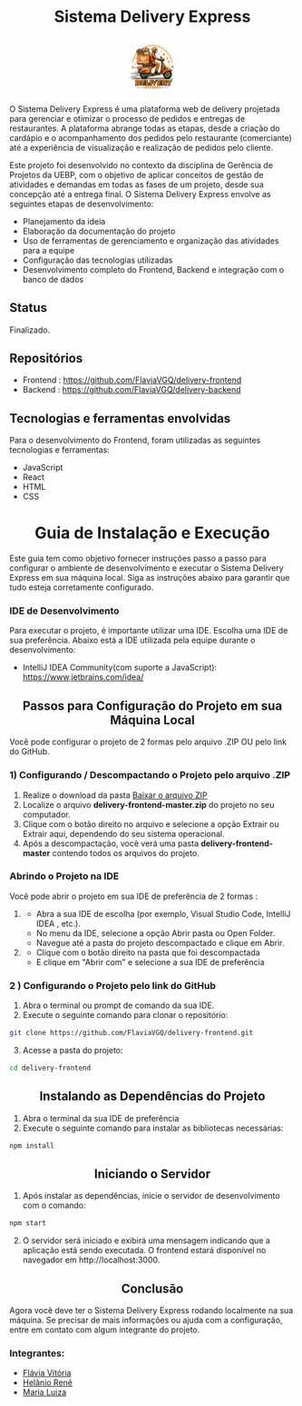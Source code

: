 <h1 align="center"> Sistema Delivery Express </h1>

<p align="center">
    <img src="public\logo.png" alt="Sistema Delivery Express" width="20%" />
</p>

O Sistema Delivery Express é uma plataforma web de delivery projetada para gerenciar e otimizar o processo de pedidos e entregas de restaurantes. A plataforma abrange todas as etapas, desde a criação do cardápio e o acompanhamento dos pedidos pelo restaurante (comerciante) até a experiência de visualização e realização de pedidos pelo cliente.

Este projeto foi desenvolvido no contexto da disciplina de Gerência de Projetos da UEBP, com o objetivo de aplicar conceitos de gestão de atividades e demandas em todas as fases de um projeto, desde sua concepção até a entrega final. O Sistema Delivery Express envolve as seguintes etapas de desenvolvimento:

- Planejamento da ideia
- Elaboração da documentação do projeto
- Uso de ferramentas de gerenciamento e organização das atividades para a equipe
- Configuração das tecnologias utilizadas
- Desenvolvimento completo do Frontend, Backend e integração com o banco de dados

## Status
Finalizado.

## Repositórios

- Frontend : https://github.com/FlaviaVGQ/delivery-frontend
- Backend : https://github.com/FlaviaVGQ/delivery-backend

## Tecnologias e ferramentas envolvidas

Para o desenvolvimento do Frontend, foram utilizadas as seguintes tecnologias e ferramentas:

- JavaScript
- React
- HTML
- CSS

<h1 align="center"> Guia de Instalação e Execução </h1>

Este guia tem como objetivo fornecer instruções passo a passo para configurar o ambiente de desenvolvimento e executar o Sistema Delivery Express em sua máquina local. Siga as instruções abaixo para garantir que tudo esteja corretamente configurado.

### IDE de Desenvolvimento
Para executar o projeto, é importante utilizar uma IDE. Escolha uma IDE de sua preferência. Abaixo está a IDE utilizada pela equipe durante o desenvolvimento:

* IntelliJ IDEA Community(com suporte a JavaScript): https://www.jetbrains.com/idea/

<h2 align="center"> Passos para Configuração do Projeto em sua Máquina Local </h2>
Você pode configurar o projeto de 2 formas pelo arquivo .ZIP OU pelo link do GitHub.

### 1) Configurando / Descompactando o Projeto pelo arquivo .ZIP

1. Realize o download da pasta [Baixar o arquivo ZIP](delivery-frontend-master.zip)
2. Localize o arquivo **delivery-frontend-master.zip** do projeto no seu computador.
3. Clique com o botão direito no arquivo e selecione a opção Extrair ou Extrair aqui, dependendo do seu sistema operacional.
4. Após a descompactação, você verá uma pasta **delivery-frontend-master** contendo todos os arquivos do projeto.

### Abrindo o Projeto na IDE
Você pode abrir o projeto em sua IDE de preferência de 2 formas :

1.  * Abra a sua IDE de escolha (por exemplo, Visual Studio Code, IntelliJ IDEA , etc.).
    * No menu da IDE, selecione a opção Abrir pasta ou Open Folder.
    * Navegue até a pasta do projeto descompactado e clique em Abrir.

2.  * Clique com o botão direito na pasta que foi descompactada
    * E clique em "Abrir com" e selecione a sua IDE de preferência

### 2 ) Configurando o Projeto pelo link do GitHub

1. Abra o terminal ou prompt de comando da sua IDE.
2. Execute o seguinte comando para clonar o repositório:

```bash
git clone https://github.com/FlaviaVGQ/delivery-frontend.git
 ```

3. Acesse a pasta do projeto:

```bash
cd delivery-frontend
 ```

<h2 align="center"> Instalando as Dependências do Projeto </h2>

1. Abra o terminal da sua IDE de preferência
2. Execute o seguinte comando para instalar as bibliotecas necessárias:

```bash
npm install
 ```

<h2 align="center"> Iniciando o Servidor </h2>

1. Após instalar as dependências, inicie o servidor de desenvolvimento com o comando:

```bash
npm start
 ```
2. O servidor será iniciado e exibirá uma mensagem indicando que a aplicação está sendo executada. O frontend estará disponível no navegador em http://localhost:3000.

<h2 align="center"> Conclusão </h2>

Agora você deve ter o Sistema Delivery Express rodando localmente na sua máquina. Se precisar de mais informações ou ajuda com a configuração, entre em contato com algum integrante do projeto.

### Integrantes:
* [Flávia Vitória](https://github.com/FlaviaVGQ)
* [Helânio Renê](https://github.com/helaniobf)
* [Maria Luiza](https://github.com/LuizaLLeite)
